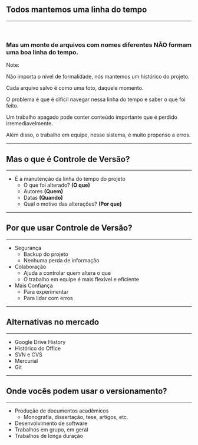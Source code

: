 ## Todos mantemos uma linha do tempo

___

<div>
<i class="fas color-2 fa-2x fa-file-word"></i> &nbsp;
<i class="fas color-2 fa-2x fa-file-word"></i> &nbsp;
<i class="fas color-2 fa-2x fa-file-excel"></i> &nbsp;
<i class="fas color-2 fa-2x fa-file-excel"></i> &nbsp;
<i class="fas color-2 fa-2x fa-file-powerpoint"></i> &nbsp;
</div>

### Mas um monte de arquivos com nomes diferentes NÃO formam uma boa linha do tempo.

Note:

Não importa o nível de formalidade, nós mantemos um histórico do projeto.

Cada arquivo salvo é como uma foto, daquele momento.

O problema é que é difícil navegar nessa linha do tempo e saber o que foi feito.

Um trabalho apagado pode conter conteúdo importante que é perdido irremediavelmente.

Além disso, o trabalho em equipe, nesse sistema, é muito propenso a erros.

---

## Mas o que é Controle de Versão?

___

- É a manutenção da linha do tempo do projeto
  - O que foi alterado? **(O que)**
  - Autores **(Quem)**
  - Datas **(Quando)**
  - Qual o motivo das alterações? **(Por que)**

---

## Por que usar Controle de Versão?

___

- Segurança
  - Backup do projeto
  - Nenhuma perda de informação
- Colaboração
  - Ajuda a controlar quem altera o que
  - O trabalho em equipe é mais flexível e eficiente
- Mais Confiança
  - Para experimentar
  - Para lidar com erros

---

## Alternativas no mercado

___

- Google Drive History
- Histórico do Office
- SVN e CVS
- Mercurial
- Git

---

## Onde vocês podem usar o versionamento?

___

- Produção de documentos acadêmicos
  - Monografia, dissertação, tese, artigos, etc.
- Desenvolvimento de software
- Trabalhos em grupo, em geral
- Trabalhos de longa duração
